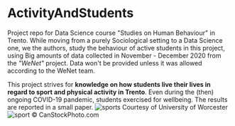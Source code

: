 # ActivityAndStudents
Project repo for Data Science course "Studies on Human Behaviour" in Trento. 
While moving from a purely Sociological setting to a Data Science one, we the authors, study the behaviour of active students in this project, using Big amounts of data collected in November - December 2020 from the *"WeNet"* project. Data won't be provided unless it was allowed according to the WeNet team. 

This project strives for **knowledge on how students live their lives in regard to sport and physical activity in Trento**. Even during the (then) ongoing COVID-19 pandemic, students exercised for wellbeing. 
The results are reported in a small paper. 
![sports](https://github.com/FluveV/ActivityAndStudents/assets/128046201/c5262a20-bade-4026-9001-d01c54e67923)
Courtesy of University of Worcester
![sport](https://github.com/FluveV/ActivityAndStudents/assets/128046201/985b53f0-6169-4b35-b3dc-67e24e2a4724)
© CanStockPhoto.com
